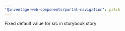```yaml
---
'@inventage-web-components/portal-navigation': patch
---
```


Fixed default value for src in storybook story
